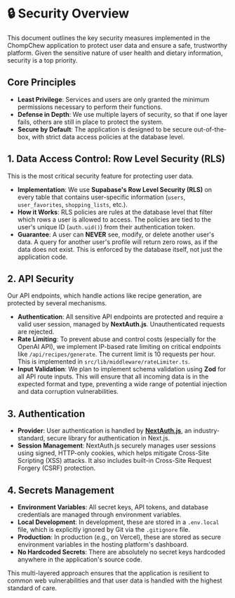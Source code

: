 # 🔒 Security Overview

This document outlines the key security measures implemented in the ChompChew application to protect user data and ensure a safe, trustworthy platform. Given the sensitive nature of user health and dietary information, security is a top priority.

## Core Principles

-   **Least Privilege**: Services and users are only granted the minimum permissions necessary to perform their functions.
-   **Defense in Depth**: We use multiple layers of security, so that if one layer fails, others are still in place to protect the system.
-   **Secure by Default**: The application is designed to be secure out-of-the-box, with strict data access policies at the database level.

## 1. Data Access Control: Row Level Security (RLS)

This is the most critical security feature for protecting user data.

-   **Implementation**: We use **Supabase's Row Level Security (RLS)** on every table that contains user-specific information (`users`, `user_favorites`, `shopping_lists`, etc.).
-   **How it Works**: RLS policies are rules at the database level that filter which rows a user is allowed to access. The policies are tied to the user's unique ID (`auth.uid()`) from their authentication token.
-   **Guarantee**: A user can **NEVER** see, modify, or delete another user's data. A query for another user's profile will return zero rows, as if the data does not exist. This is enforced by the database itself, not just the application code.

## 2. API Security

Our API endpoints, which handle actions like recipe generation, are protected by several mechanisms.

-   **Authentication**: All sensitive API endpoints are protected and require a valid user session, managed by **NextAuth.js**. Unauthenticated requests are rejected.
-   **Rate Limiting**: To prevent abuse and control costs (especially for the OpenAI API), we implement IP-based rate limiting on critical endpoints like `/api/recipes/generate`. The current limit is 10 requests per hour. This is implemented in `src/lib/middleware/rateLimiter.ts`.
-   **Input Validation**: We plan to implement schema validation using **Zod** for all API route inputs. This will ensure that all incoming data is in the expected format and type, preventing a wide range of potential injection and data corruption vulnerabilities.

## 3. Authentication

-   **Provider**: User authentication is handled by **[NextAuth.js](https://next-auth.js.org/)**, an industry-standard, secure library for authentication in Next.js.
-   **Session Management**: NextAuth.js securely manages user sessions using signed, HTTP-only cookies, which helps mitigate Cross-Site Scripting (XSS) attacks. It also includes built-in Cross-Site Request Forgery (CSRF) protection.

## 4. Secrets Management

-   **Environment Variables**: All secret keys, API tokens, and database credentials are managed through environment variables.
-   **Local Development**: In development, these are stored in a `.env.local` file, which is explicitly ignored by Git via the `.gitignore` file.
-   **Production**: In production (e.g., on Vercel), these are stored as secure environment variables in the hosting platform's dashboard.
-   **No Hardcoded Secrets**: There are absolutely no secret keys hardcoded anywhere in the application's source code.

This multi-layered approach ensures that the application is resilient to common web vulnerabilities and that user data is handled with the highest standard of care. 